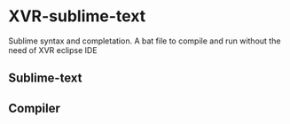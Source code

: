 # XVR-sublime-text
Sublime syntax and completation. A bat file to compile and run without the need of XVR eclipse IDE 
## Sublime-text

## Compiler

